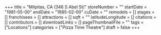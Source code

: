 +++
title = "Milpitas, CA (346 S Abel St)"
storeNumber = ""
startDate = "1981-05-00"
endDate = "1985-02-00"
cuDate = ""
remodels = []
stages = []
franchisees = []
attractions = []
sqft = ""
latitudeLongitude = []
citations = []
contributors = []
downloadLinks = []
pageThumbnailFile = ""
tags = ["Locations"]
categories = ["Pizza Time Theatre"]
draft = false
+++
